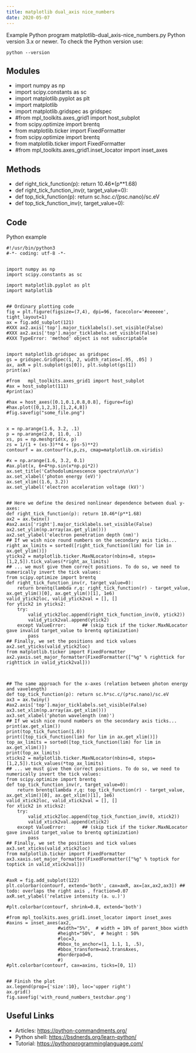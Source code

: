 ```yaml
---
title: matplotlib dual_axis nice_numbers
date: 2020-05-07
---
```

Example Python program matplotlib-dual_axis-nice_numbers.py
Python version 3.x or newer.
To check the Python version use:

    python --version

## Modules

* import numpy as np
* import scipy.constants as sc
* import matplotlib.pyplot as plt
* import matplotlib
* import matplotlib.gridspec as gridspec
* #from   mpl_toolkits.axes_grid1 import host_subplot
* from scipy.optimize import brentq
* from matplotlib.ticker import FixedFormatter
* from scipy.optimize import brentq
* from matplotlib.ticker import FixedFormatter
* #from mpl_toolkits.axes_grid1.inset_locator import inset_axes

## Methods

* def right_tick_function(p): return 10.46*(p**1.68)
* def right_tick_function_inv(r, target_value=0): 
* def top_tick_function(p): return sc.h*sc.c/(p*sc.nano)/sc.eV
* def top_tick_function_inv(r, target_value=0): 

## Code

Python example

    #!/usr/bin/python3
    #-*- coding: utf-8 -*-
    
    
    import numpy as np
    import scipy.constants as sc
    
    import matplotlib.pyplot as plt
    import matplotlib
    
    
    ## Ordinary plotting code
    fig = plt.figure(figsize=(7,4), dpi=96, facecolor='#eeeeee', tight_layout=1)
    ax = fig.add_subplot(121)
    #XXX ax2.axis['top'].major_ticklabels().set_visible(False)
    #XXX ax2.axis['top'].major_ticklabels.set_visible(False)
    #XXX TypeError: 'method' object is not subscriptable
    
    
    import matplotlib.gridspec as gridspec
    gs = gridspec.GridSpec(1, 2, width_ratios=[.95, .05] )
    ax, axR = plt.subplot(gs[0]), plt.subplot(gs[1])
    print(ax)
    
    #from   mpl_toolkits.axes_grid1 import host_subplot
    #ax = host_subplot(111)
    #print(ax)
    
    #hax = host_axes([0.1,0.1,0.8,0.8], figure=fig)
    #hax.plot([0,1,2,3],[1,2,4,8])
    #fig.savefig("some_file.png")
    
    
    x = np.arange(1.6, 3.2, .1)
    p = np.arange(2.0, 11.0, .1)
    xs, ps = np.meshgrid(x, p)
    zs = 1/(1 + (xs-3)**4 + (ps-5)**2)
    contourf = ax.contourf(x,p,zs, cmap=matplotlib.cm.viridis)
    
    #x = np.arange(1.6, 3.2, 0.1)
    #ax.plot(x, 6+4*np.sin(x*np.pi*2))
    ax.set_title('Cathodoluminescence spectra\n\n\n')
    ax.set_xlabel('photon energy (eV)')
    ax.set_xlim((1.6, 3.2))
    ax.set_ylabel('electron acceleration voltage (kV)')
    
    
    ## Here we define the desired nonlinear dependence between dual y-axes:
    def right_tick_function(p): return 10.46*(p**1.68)
    ax2 = ax.twinx()
    #ax2.axis['right'].major_ticklabels.set_visible(False)
    ax2.set_ylim(np.array(ax.get_ylim()))
    ax2.set_ylabel('electron penetration depth (nm)')
    ## If we wish nice round numbers on the secondary axis ticks...
    right_ax_limits = sorted([right_tick_function(lim) for lim in ax.get_ylim()])
    yticks2 = matplotlib.ticker.MaxNLocator(nbins=8, steps=[1,2,5]).tick_values(*right_ax_limits)
    ## ... we must give them correct positions. To do so, we need to numerically invert the tick values:
    from scipy.optimize import brentq
    def right_tick_function_inv(r, target_value=0): 
        return brentq(lambda r,q: right_tick_function(r) - target_value, ax.get_ylim()[0], ax.get_ylim()[1], 1e6)
    valid_ytick2loc, valid_ytick2val = [], []
    for ytick2 in yticks2:
        try:
            valid_ytick2loc.append(right_tick_function_inv(0, ytick2))
            valid_ytick2val.append(ytick2)
        except ValueError:      ## (skip tick if the ticker.MaxNLocator gave invalid target_value to brentq optimization)
            pass
    ## Finally, we set the positions and tick values
    ax2.set_yticks(valid_ytick2loc)
    from matplotlib.ticker import FixedFormatter
    ax2.yaxis.set_major_formatter(FixedFormatter(["%g" % righttick for righttick in valid_ytick2val]))
    
    
    
    ## The same approach for the x-axes (relation between photon energy and vavelength)
    def top_tick_function(p): return sc.h*sc.c/(p*sc.nano)/sc.eV
    ax3 = ax.twiny()
    #ax2.axis['top'].major_ticklabels.set_visible(False)
    ax3.set_xlim(np.array(ax.get_xlim()))
    ax3.set_xlabel('photon wavelength (nm)')
    ## If we wish nice round numbers on the secondary axis ticks...
    print(ax.get_xlim())
    print(top_tick_function(1.0))
    print([top_tick_function(lim) for lim in ax.get_xlim()])
    top_ax_limits = sorted([top_tick_function(lim) for lim in ax.get_xlim()])
    print(top_ax_limits)
    xticks2 = matplotlib.ticker.MaxNLocator(nbins=8, steps=[1,2,5]).tick_values(*top_ax_limits)
    ## ... we must give them correct positions. To do so, we need to numerically invert the tick values:
    from scipy.optimize import brentq
    def top_tick_function_inv(r, target_value=0): 
        return brentq(lambda r,q: top_tick_function(r) - target_value, ax.get_xlim()[0], ax.get_xlim()[1], 1e6)
    valid_xtick2loc, valid_xtick2val = [], []
    for xtick2 in xticks2:
        try:
            valid_xtick2loc.append(top_tick_function_inv(0, xtick2))
            valid_xtick2val.append(xtick2)
        except ValueError:      ## (skip tick if the ticker.MaxNLocator gave invalid target_value to brentq optimization)
            pass
    ## Finally, we set the positions and tick values
    ax3.set_xticks(valid_xtick2loc)
    from matplotlib.ticker import FixedFormatter
    ax3.xaxis.set_major_formatter(FixedFormatter(["%g" % toptick for toptick in valid_xtick2val]))
    
    
    #axR = fig.add_subplot(122)
    plt.colorbar(contourf, extend='both', cax=axR, ax=[ax,ax2,ax3]) ## todo: overlaps the right axis , fraction=0.07
    axR.set_ylabel('relative intensity (a. u.)')
    
    #plt.colorbar(contourf, shrink=0.8, extend='both')
    
    #from mpl_toolkits.axes_grid1.inset_locator import inset_axes
    #axins = inset_axes(ax2,
                       #width="5%",  # width = 10% of parent_bbox width
                       #height="50%",  # height : 50%
                       #loc=3,
                       #bbox_to_anchor=(1, 1.1, 1, .5),
                       #bbox_transform=ax2.transAxes,
                       #borderpad=0,
                       #)
    #plt.colorbar(contourf, cax=axins, ticks=[0, 1])
    
    
    ## Finish the plot
    ax.legend(prop={'size':10}, loc='upper right')
    ax.grid()
    fig.savefig('with_round_numbers_testcbar.png') 
    

## Useful Links

- Articles: https://python-commandments.org/
- Python shell: https://bsdnerds.org/learn-python/
- Tutorial: https://pythonprogramminglanguage.com/
